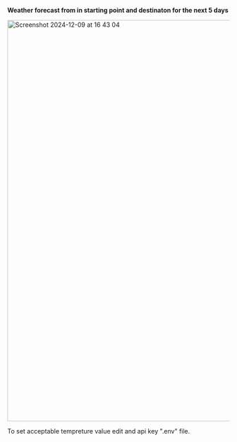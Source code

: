 **Weather forecast from in starting point and destinaton for the next 5 days**

<img width="909" alt="Screenshot 2024-12-09 at 16 43 04" src="https://github.com/user-attachments/assets/037a8fa6-a4b2-45e9-ae34-d6fd371e1b99">

To set acceptable tempreture value edit and api key ".env" file.
